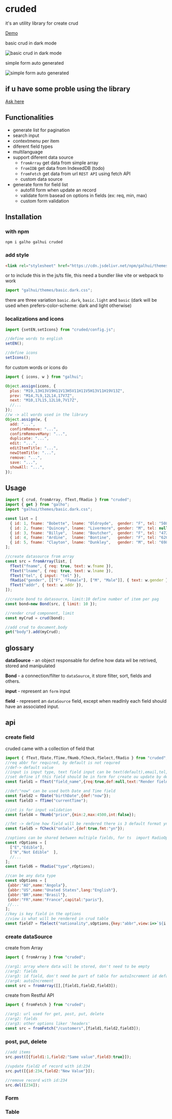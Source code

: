 # cruded

it's an utility library for create crud

[Demo](https://asrielpires.github.io/?_=cruded)

basic crud in dark mode

![basic crud in dark mode](/sample/dark.png)

simple form auto generated

![simple form auto generated](/sample/form-dark.png)

## if u have some proble using the library

[Ask here](https://github.com/AsrielPires/cruded/issues)

## Functionalities

- generate list for pagination
- search input
- contextmenu per item
- diferent field types
- multilanguage
- support diferent data source
    - `fromArray` get data from simple array
    - `fromIDB` get data from IndexedDB (todo)
    - `fromFetch` get data from url `REST API` using fetch API 
    - custom data source
- generate form for field list
    - autofill form when update an record
    - validate form basead on options in fields (ex: req, min, max)
    - custom form validation

## Installation

### with npm

```console 
npm i galho galhui cruded 
```

### add style 
```html
<link rel="stylesheet" href="https://cdn.jsdelivr.net/npm/galhui/themes/basic.light.css" />
```
or 
to include this in the js/ts file, this need a bundler like vite or webpack to work
```js
import "galhui/themes/basic.dark.css";
```

there are three variation
`basic.dark`, `basic.light` and `basic` (dark will be used when prefers-color-scheme: dark and light otherwise)

### localizations and icons

```js
import {setEN,setIcons} from "cruded/config.js";

//define words to english
setEN();

//define icons
setIcons();
```

for custom words or icons do

```js
import { icons, w } from "galhui";

Object.assign(icons, {
  plus: "M19,13H13V19H11V13H5V11H11V5H13V11H19V13Z",
  prev: "M14,7L9,12L14,17V7Z",
  next: "M10,17L15,12L10,7V17Z",
  //...
});
//w -> all words used in the library
Object.assign(w, {
  add: "...",
  confirmRemove: "...",
  confirmRemoveMany: "...",
  duplicate: "...",
  edit: "...",
  editItemTitle: "...",
  newItemTitle: "...",
  remove: "...",
  save: "...",
  showAll: "...",
});

```

<!-- ### with yarn

` yarn install cruded `

### with cdn

```js
import ... from "https://cdn.jsdelivr.net/npm/cruded/cruded.min.js"
```

or if you prefer this version will declare two global variable called `cruded`
you need to include `galho` as reference

```html
<script src="https://cdn.jsdelivr.net/npm/galho/galho-iife.min.js"></script>
<script src="https://cdn.jsdelivr.net/npm/cruded/cruded-iife.min.js"></script>
``` -->

## Usage
```js
import { crud, fromArray, fText,fRadio } from "cruded";
import { get } from "galho";
import "galhui/themes/basic.dark.css";

const list = [
  { id: 1, fname: "Bobette", lname: "Oldroyde",  gender: "F", tel: "508-974-4484", addr: "Room 1396"  },
  { id: 2, fname: "Quincey", lname: "Livermore", gender: "M", tel: null,           addr: null         },
  { id: 3, fname: "Billye",  lname: "Boutcher",  gender: "F", tel: "472-985-4634", addr: "7th Floor"  },
  { id: 4, fname: "Ardine",  lname: "Bontine",   gender: "F", tel: "620-502-4286", addr: "Suite 63"   },
  { id: 5, fname: "Clayton", lname: "Dunkley",   gender: "M", tel: "698-922-1909", addr: "16th Floor" },
];

//create datasource from array
const src = fromArray(list, [
  fText("fname", { req: true, text: w.fname }),
  fText("lname", { req: true, text: w.lname }),
  fText("tel", { input: "tel" }),
  fRadio("gender", [["F", "Female"], ["M", "Male"]], { text: w.gender }),
  fText("addr", { text: w.addr }),
]);

//create bond to datasource, limit:10 define number of item per pag
const bond=new Bond(src, { limit: 10 });

//render crud component, limit
const myCrud = crud(bond);

//add crud to document.body
get("body").add(myCrud);
```
## glossary

**dataSource** - an object responsable for define how data wil be retrived, stored and manipulated

**Bond** - a connection/filter to `dataSource`, it store filter, sort, fields and others. 

**input** - represent an `form` input

**field** - represent an `dataSource` field, except when readInly each field should have an associated input.

## api
### create field

cruded came with a collection of field that
 
```js
import { fText,fDate,fTime,fNumb,fCheck,fSelect,fRadio } from "cruded";
//req abbr for required, by default is not requred
//def-> default value
//input is input type, text field input can be text(default),email,tel,url,ta(textarea)
//set define if this field should be in form for create ou update by default set is true 
const field1 = fText("field_name",{req:true,def:null,text:"Render field name",input:"email",set:false});

//def:"now" can be used both Date and Time field  
const field2 = fDate("birthDate",{def:"now"});
const field3 = fTime("currentTime");

//int is for input validation
const field4 = fNumb("price",{min:2,max:4500,int:false});

//fmt -> define how field will be rendered there is 3 default format yn->yesNo, tf->trueFalse, icon(default)->check,close icons
const field5 = fCheck("onSale",{def:true,fmt:"yn"});

//options can be shared between multiple fields, for ts  import RadioOption for validation
const rOptions = [
  ["E","Edible"],
  ["N","Not Edible"  ],
  //...
];
const field6 = fRadio("type",rOptions);

//can be any data type
const sOptions = [
 {abbr:"AO",name:"Angola"},
 {abbr:"US",name:"Unated States",lang:"English"},
 {abbr:"BR",name:"Brasil"},
 {abbr:"FR",name:"France",capital:"paris"},
 //...
];
//key is key field in the options
//view is what will be rendered in crud table
const field7 = fSelect("nationality",sOptions,{key:"abbr",view:i=>`${i.name}(${i.abbr})`});
```

### create dataSource

create from Array
```js
import { fromArray } from "cruded";

//arg1: array where data will be stored, don't need to be empty
//arg2: fields
//arg3: id field, don't need be part of table for autoIncrement id default is 'id'
//arg4: autoIncrement
const src = fromArray([],[field1,field2,field3]);
```

create from Restful API

```js
import { fromFetch } from "cruded";

//arg1: url used for get, post, put, delete
//arg2: fields
//arg3: other options liker 'headers'
const src = fromFetch("/customers",[field1,field2,field3]);
```

### post, put, delete

```js
//add items
src.post([{field1:1,field2:"Same value",field3:true}]);

//update field2 of record with id:234
src.put([{id:234,field2:"New Value"}]);

//remove record with id:234
src.del([234]);
```

### Form

### Table
